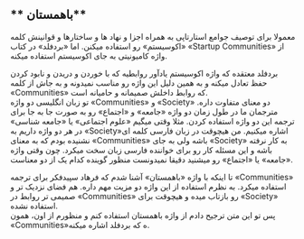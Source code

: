 ##   **                                            باهمستان**

معمولا برای توصیف جوامع استارتاپی به همراه اجزا و نهاد ها و ساختارها و قوانینش کلمه «اکوسیستم» رو استفاده میکنن. اما «بردفلد» در کتاب «Startup Communities»  از واژه کامیونیتی به جای اکوسیستم استفاده میکنه.

بردفلد معتقده که واژه اکوسیستم یادآور روابطیه که با خوردن و دریدن و نابود کردن حفظ تعادل میکنه و به همین دلیل این واژه رو مناسب نمیدونه و به جاش از کلمه «Communities» که روابط داخلش صمیمانه و حامیانه است.  
تو زبان انگلیسی دو واژه «Communities» و «Society» دو معنای متفاوت داره. مترجمان ما در طول زمان دو واژه «جامعه» و «اجتماع» رو به صورت جا به جا برای ترجمه این دو واژه استفاده کردن. مثلا وقتی میگیم «علوم اجتماعی» یا «جامعه شناسی» در هر دو واژه داریم به «Society»اشاره میکنیم. من هیچوقت در زبان فارسی کلمه ای نشنیده بودم که به معنای «Communities» باشه ولی به جای «Society» به کار نرفته باشه و این مسئله کار رو برای خواننده فارسی زبان سخت میکرد. چون وقتی واژه «جامعه» یا «اجتماع» رو میشنید دقیقا نمیدونست منظور گوینده کدام یک از دو معناست.

تا اینکه با واژه «باهمستان» آشنا شدم که فرهاد سپیدفکر برای ترجمه «Communities» استفاده میکرد. به نظرم استفاده از این واژه دو مزیت مهم داره. هم فضای نزدیک تر و صمیمی تر روابط در «Communities» رو بازتاب میده و هیچوقت برای «Society» استفاده نشده.  
پس تو این متن ترجیح دادم از واژه باهمستان استفاده کنم و منظورم از اون،‌ همون «Communities»ه که بردفلد اشاره میکنه.

